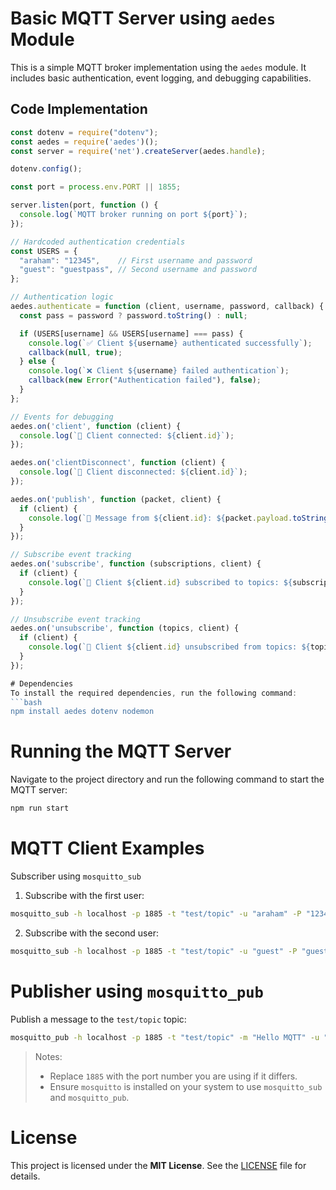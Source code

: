 # Basic MQTT Server using `aedes` Module

This is a simple MQTT broker implementation using the `aedes` module. It includes basic authentication, event logging, and debugging capabilities.

## Code Implementation

```javascript
const dotenv = require("dotenv");
const aedes = require('aedes')();
const server = require('net').createServer(aedes.handle);

dotenv.config();

const port = process.env.PORT || 1855;

server.listen(port, function () {
  console.log(`MQTT broker running on port ${port}`);
});

// Hardcoded authentication credentials
const USERS = {
  "araham": "12345",    // First username and password
  "guest": "guestpass", // Second username and password
};

// Authentication logic
aedes.authenticate = function (client, username, password, callback) {
  const pass = password ? password.toString() : null;

  if (USERS[username] && USERS[username] === pass) {
    console.log(`✅ Client ${username} authenticated successfully`);
    callback(null, true);
  } else {
    console.log(`❌ Client ${username} failed authentication`);
    callback(new Error("Authentication failed"), false);
  }
};

// Events for debugging
aedes.on('client', function (client) {
  console.log(`🔗 Client connected: ${client.id}`);
});

aedes.on('clientDisconnect', function (client) {
  console.log(`🔌 Client disconnected: ${client.id}`);
});

aedes.on('publish', function (packet, client) {
  if (client) {
    console.log(`📩 Message from ${client.id}: ${packet.payload.toString()}`);
  }
});

// Subscribe event tracking
aedes.on('subscribe', function (subscriptions, client) {
  if (client) {
    console.log(`📡 Client ${client.id} subscribed to topics: ${subscriptions.map(s => s.topic).join(', ')}`);
  }
});

// Unsubscribe event tracking
aedes.on('unsubscribe', function (topics, client) {
  if (client) {
    console.log(`🚫 Client ${client.id} unsubscribed from topics: ${topics.join(', ')}`);
  }
});

# Dependencies
To install the required dependencies, run the following command:
```bash
npm install aedes dotenv nodemon
```

# Running the MQTT Server
Navigate to the project directory and run the following command to start the MQTT server:
```bash
npm run start
```

# MQTT Client Examples
Subscriber using `mosquitto_sub`
1. Subscribe with the first user:
```bash
mosquitto_sub -h localhost -p 1885 -t "test/topic" -u "araham" -P "12345"
```

2. Subscribe with the second user:
```bash
mosquitto_sub -h localhost -p 1885 -t "test/topic" -u "guest" -P "guestpass"
```

# Publisher using `mosquitto_pub`
Publish a message to the `test/topic` topic:
```bash
mosquitto_pub -h localhost -p 1885 -t "test/topic" -m "Hello MQTT" -u "araham" -P "12345"
```

> Notes:
> * Replace `1885` with the port number you are using if it differs.
> * Ensure `mosquitto` is installed on your system to use `mosquitto_sub` and `mosquitto_pub`.


# License
This project is licensed under the **MIT License**. See the [LICENSE](LICENSE) file for details.